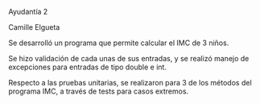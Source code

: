 Ayudantía 2 

Camille Elgueta 

Se desarrolló un programa que permite calcular el IMC de 3 niños. 

Se hizo validación de cada unas de sus entradas, y se realizó manejo de excepciones para entradas de tipo double e int. 

Respecto a las pruebas unitarias, se realizaron para 3 de los métodos del programa IMC, a través de tests para casos extremos.